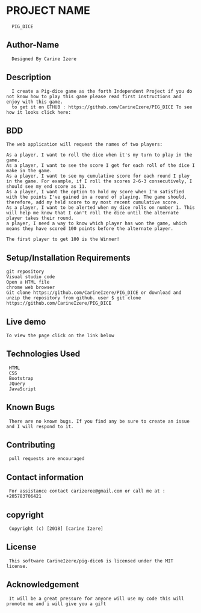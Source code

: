 # PROJECT NAME
      PIG_DICE
## Author-Name
      Designed By Carine Izere

 ## Description

      I create a Pig-dice game as the forth Independent Project if you do not know how to play this game please read first instructions and enjoy with this game. 
      to get it on GTHUB : https://github.com/CarineIzere/PIG_DICE To see how it looks click here: 

## BDD
    The web application will request the names of two players:

    As a player, I want to roll the dice when it's my turn to play in the game.
    As a player, I want to see the score I get for each roll of the dice I make in the game.
    As a player, I want to see my cumulative score for each round I play in the game. For example, if I roll the scores 2-6-3 consecutively, I should see my end score as 11.
    As a player, I want the option to hold my score when I'm satisfied with the points I've gained in a round of playing. The game should, therefore, add my held score to my most recent cumulative score.
    As a player, I want to be alerted when my dice rolls on number 1. This will help me know that I can't roll the dice until the alternate player takes their round.
    a player, I need a way to know which player has won the game, which means they have scored 100 points before the alternate player.

    The first player to get 100 is the Winner!
## Setup/Installation Requirements
    git repository
    Visual studio code
    Open a HTML file
    chrome web browser
    Git clone https://github.com/CarineIzere/PIG_DICE or download and unzip the repository from github. user $ git clone https://github.com/CarineIzere/PIG_DICE
## Live demo
    To view the page click on the link below  

## Technologies Used
     HTML
     CSS
     Bootstrap
     JQuery
     JavaScript
## Known Bugs
     There are no known bugs. If you find any be sure to create an issue and I will respond to it.

## Contributing
     pull requests are encouraged
## Contact information
     For assistance contact carizeree@gmail.com or call me at : +205783706421
## copyright
     Copyright (c) [2018] [carine Izere]
## License
     This software CarineIzere/pig-dice6 is licensed under the MIT license.

## Acknowledgement
     It will be a great pressure for anyone will use my code this will promote me and i will give you a gift